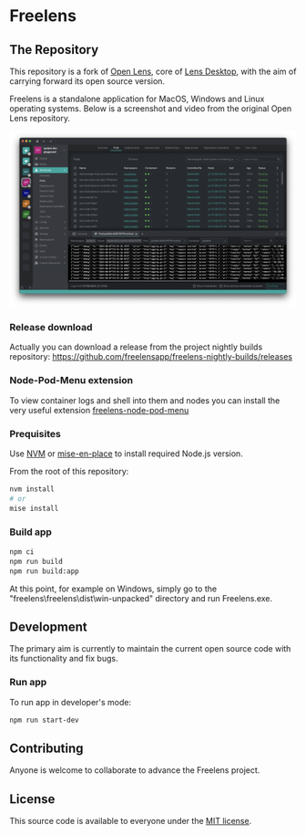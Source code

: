 # Freelens

## The Repository

This repository is a fork of [Open Lens](https://github.com/freelensapp/freelens/tree/master), core of [Lens Desktop](https://k8slens.dev), with the aim of carrying forward its open source version.

Freelens is a standalone application for MacOS, Windows and Linux operating systems.
Below is a screenshot and video from the original Open Lens repository.

![Screenshot](.github/screenshot.png)

### Release download

Actually you can download a release from the project nightly builds repository:
https://github.com/freelensapp/freelens-nightly-builds/releases

### Node-Pod-Menu extension

To view container logs and shell into them and nodes you can install the very useful extension [freelens-node-pod-menu](https://github.com/freelensapp/freelens-node-pod-menu)

### Prequisites

Use [NVM](https://github.com/nvm-sh/nvm) or
[mise-en-place](https://mise.jdx.dev/) to install required Node.js version.

From the root of this repository:

```sh
nvm install
# or
mise install
```

### Build app

```sh
npm ci
npm run build
npm run build:app
```

At this point, for example on Windows, simply go to the
"freelens\freelens\dist\win-unpacked" directory and run Freelens.exe.

## Development

The primary aim is currently to maintain the current open source code with its functionality and fix bugs.

### Run app

To run app in developer's mode:

```sh
npm run start-dev
```

## Contributing

Anyone is welcome to collaborate to advance the Freelens project.

## License

This source code is available to everyone under the [MIT license](./LICENSE).

